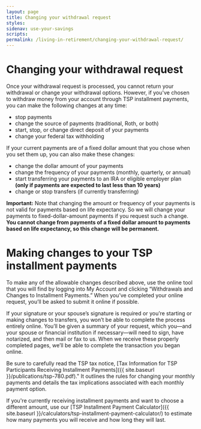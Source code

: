 ```yaml
---
layout: page
title: Changing your withdrawal request
styles:
sidenav: use-your-savings
scripts:
permalink: /living-in-retirement/changing-your-withdrawal-request/
---
```


# Changing your withdrawal request

Once your withdrawal request is processed, you cannot return your withdrawal or change your withdrawal options. However, if you've chosen to withdraw money from your account through TSP installment payments, you can make the following changes at any time:
+ stop payments
+ change the source of payments (traditional, Roth, or both)
+ start, stop, or change direct deposit of your payments
+ change your federal tax withholding

If your current payments are of a fixed dollar amount that you chose when you set them up, you can also make these changes:

+ change the dollar amount of your payments
+ change the frequency of your payments (monthly, quarterly, or annual)
+ start transferring your payments to an IRA or eligible employer plan **(only if payments are expected to last less than 10 years)**
+ change or stop transfers (if currently transferring)

**Important:** Note that changing the amount or frequency of your payments is not valid for payments based on life expectancy. So we will change your payments to fixed-dollar-amount payments if you request such a change. **You cannot change from payments of a fixed dollar amount to payments based on life expectancy, so this change will be permanent.**


# Making changes to your TSP installment payments

To make any of the allowable changes described above, use the online tool that you will find by logging into My Account and clicking “Withdrawals and Changes to Installment Payments.” When you’ve completed your online request, you’ll be asked to submit it online if possible.

If your signature or your spouse’s signature is required or you’re starting or making changes to transfers, you won’t be able to complete the process entirely online. You’ll be given a summary of your request, which you—and your spouse or financial institution if necessary—will need to sign, have notarized, and then mail or fax to us. When we receive these properly completed pages, we’ll be able to complete the transaction you began online.

Be sure to carefully read the TSP tax notice, [Tax Information for TSP Participants Receiving Installment Payments]({{ site.baseurl }}/publications/tsp-780.pdf)." It outlines the rules for changing your monthly payments and details the tax implications associated with each monthly payment option.

If you're currently receiving installment payments and want to choose a different amount, use our [TSP Installment Payment Calculator]({{ site.baseurl }}/calculators/tsp-installment-payment-calculator/) to estimate how many payments you will receive and how long they will last.
